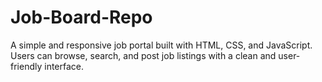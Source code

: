 # Job-Board-Repo
A simple and responsive job portal built with HTML, CSS, and JavaScript. Users can browse, search, and post job listings with a clean and user-friendly interface.

